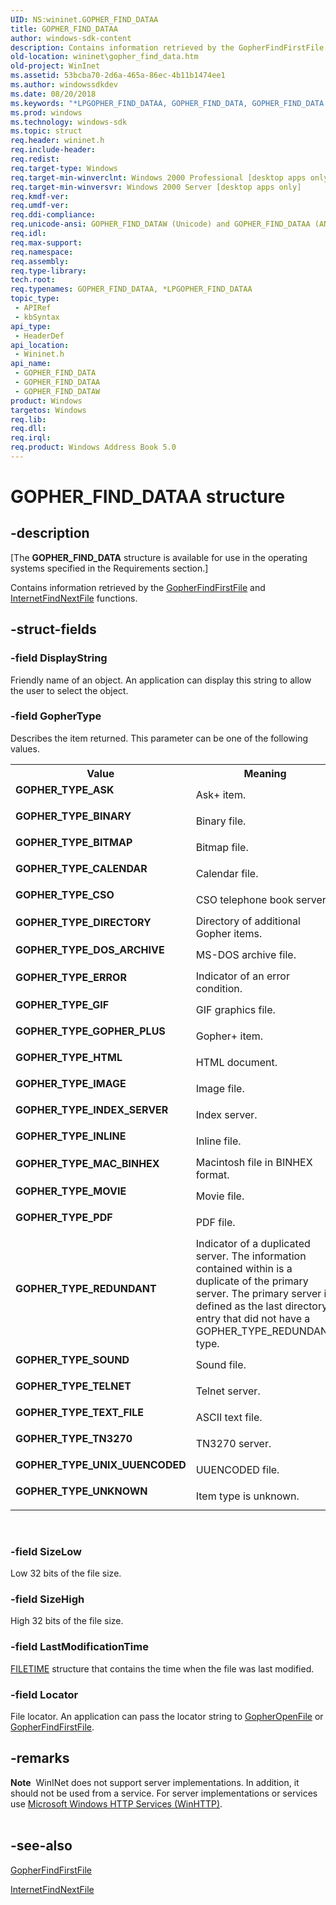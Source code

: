 ```yaml
---
UID: NS:wininet.GOPHER_FIND_DATAA
title: GOPHER_FIND_DATAA
author: windows-sdk-content
description: Contains information retrieved by the GopherFindFirstFile and InternetFindNextFile functions.
old-location: wininet\gopher_find_data.htm
old-project: WinInet
ms.assetid: 53bcba70-2d6a-465a-86ec-4b11b1474ee1
ms.author: windowssdkdev
ms.date: 08/20/2018
ms.keywords: "*LPGOPHER_FIND_DATAA, GOPHER_FIND_DATA, GOPHER_FIND_DATA structure [WinINet], GOPHER_FIND_DATAA, GOPHER_FIND_DATAW, GOPHER_TYPE_ASK, GOPHER_TYPE_BINARY, GOPHER_TYPE_BITMAP, GOPHER_TYPE_CALENDAR, GOPHER_TYPE_CSO, GOPHER_TYPE_DIRECTORY, GOPHER_TYPE_DOS_ARCHIVE, GOPHER_TYPE_ERROR, GOPHER_TYPE_GIF, GOPHER_TYPE_GOPHER_PLUS, GOPHER_TYPE_HTML, GOPHER_TYPE_IMAGE, GOPHER_TYPE_INDEX_SERVER, GOPHER_TYPE_INLINE, GOPHER_TYPE_MAC_BINHEX, GOPHER_TYPE_MOVIE, GOPHER_TYPE_PDF, GOPHER_TYPE_REDUNDANT, GOPHER_TYPE_SOUND, GOPHER_TYPE_TELNET, GOPHER_TYPE_TEXT_FILE, GOPHER_TYPE_TN3270, GOPHER_TYPE_UNIX_UUENCODED, GOPHER_TYPE_UNKNOWN, LPGOPHER_FIND_DATA, LPGOPHER_FIND_DATA structure pointer [WinINet], _win32_gopher_find_data, wininet.gopher_find_data, wininet/GOPHER_FIND_DATA, wininet/GOPHER_FIND_DATAA, wininet/GOPHER_FIND_DATAW, wininet/LPGOPHER_FIND_DATA"
ms.prod: windows
ms.technology: windows-sdk
ms.topic: struct
req.header: wininet.h
req.include-header: 
req.redist: 
req.target-type: Windows
req.target-min-winverclnt: Windows 2000 Professional [desktop apps only]
req.target-min-winversvr: Windows 2000 Server [desktop apps only]
req.kmdf-ver: 
req.umdf-ver: 
req.ddi-compliance: 
req.unicode-ansi: GOPHER_FIND_DATAW (Unicode) and GOPHER_FIND_DATAA (ANSI)
req.idl: 
req.max-support: 
req.namespace: 
req.assembly: 
req.type-library: 
tech.root: 
req.typenames: GOPHER_FIND_DATAA, *LPGOPHER_FIND_DATAA
topic_type:
 - APIRef
 - kbSyntax
api_type:
 - HeaderDef
api_location:
 - Wininet.h
api_name:
 - GOPHER_FIND_DATA
 - GOPHER_FIND_DATAA
 - GOPHER_FIND_DATAW
product: Windows
targetos: Windows
req.lib: 
req.dll: 
req.irql: 
req.product: Windows Address Book 5.0
---
```


# GOPHER_FIND_DATAA structure


## -description


<p class="CCE_Message">[The <b>GOPHER_FIND_DATA</b> structure is available for use in the operating systems specified in the Requirements section.]

Contains information retrieved by the 
<a href="https://msdn.microsoft.com/801dc601-9d1d-4f7d-acf0-b36ea2314d70">GopherFindFirstFile</a> and 
<a href="https://msdn.microsoft.com/7c53e399-b8a5-4cc0-9ef6-88d9a525d87f">InternetFindNextFile</a> functions.


## -struct-fields




### -field DisplayString

Friendly name of an object. An application can display this string to allow the user to select the object.


### -field GopherType

Describes the item returned. This parameter can be one of the following values.

<table>
<tr>
<th>Value</th>
<th>Meaning</th>
</tr>
<tr>
<td width="40%"><a id="GOPHER_TYPE_ASK"></a><a id="gopher_type_ask"></a><dl>
<dt><b>GOPHER_TYPE_ASK</b></dt>
</dl>
</td>
<td width="60%">
Ask+ item. 

</td>
</tr>
<tr>
<td width="40%"><a id="GOPHER_TYPE_BINARY"></a><a id="gopher_type_binary"></a><dl>
<dt><b>GOPHER_TYPE_BINARY</b></dt>
</dl>
</td>
<td width="60%">
Binary file. 

</td>
</tr>
<tr>
<td width="40%"><a id="GOPHER_TYPE_BITMAP"></a><a id="gopher_type_bitmap"></a><dl>
<dt><b>GOPHER_TYPE_BITMAP</b></dt>
</dl>
</td>
<td width="60%">
Bitmap file. 

</td>
</tr>
<tr>
<td width="40%"><a id="GOPHER_TYPE_CALENDAR"></a><a id="gopher_type_calendar"></a><dl>
<dt><b>GOPHER_TYPE_CALENDAR</b></dt>
</dl>
</td>
<td width="60%">
Calendar file. 

</td>
</tr>
<tr>
<td width="40%"><a id="GOPHER_TYPE_CSO"></a><a id="gopher_type_cso"></a><dl>
<dt><b>GOPHER_TYPE_CSO</b></dt>
</dl>
</td>
<td width="60%">
CSO telephone book server. 

</td>
</tr>
<tr>
<td width="40%"><a id="GOPHER_TYPE_DIRECTORY"></a><a id="gopher_type_directory"></a><dl>
<dt><b>GOPHER_TYPE_DIRECTORY</b></dt>
</dl>
</td>
<td width="60%">
Directory of additional Gopher items. 

</td>
</tr>
<tr>
<td width="40%"><a id="GOPHER_TYPE_DOS_ARCHIVE"></a><a id="gopher_type_dos_archive"></a><dl>
<dt><b>GOPHER_TYPE_DOS_ARCHIVE</b></dt>
</dl>
</td>
<td width="60%">
MS-DOS archive file. 

</td>
</tr>
<tr>
<td width="40%"><a id="GOPHER_TYPE_ERROR"></a><a id="gopher_type_error"></a><dl>
<dt><b>GOPHER_TYPE_ERROR</b></dt>
</dl>
</td>
<td width="60%">
Indicator of an error condition. 

</td>
</tr>
<tr>
<td width="40%"><a id="GOPHER_TYPE_GIF"></a><a id="gopher_type_gif"></a><dl>
<dt><b>GOPHER_TYPE_GIF</b></dt>
</dl>
</td>
<td width="60%">
GIF graphics file. 

</td>
</tr>
<tr>
<td width="40%"><a id="GOPHER_TYPE_GOPHER_PLUS"></a><a id="gopher_type_gopher_plus"></a><dl>
<dt><b>GOPHER_TYPE_GOPHER_PLUS</b></dt>
</dl>
</td>
<td width="60%">
Gopher+ item. 

</td>
</tr>
<tr>
<td width="40%"><a id="GOPHER_TYPE_HTML"></a><a id="gopher_type_html"></a><dl>
<dt><b>GOPHER_TYPE_HTML</b></dt>
</dl>
</td>
<td width="60%">
HTML document. 

</td>
</tr>
<tr>
<td width="40%"><a id="GOPHER_TYPE_IMAGE"></a><a id="gopher_type_image"></a><dl>
<dt><b>GOPHER_TYPE_IMAGE</b></dt>
</dl>
</td>
<td width="60%">
Image file. 

</td>
</tr>
<tr>
<td width="40%"><a id="GOPHER_TYPE_INDEX_SERVER"></a><a id="gopher_type_index_server"></a><dl>
<dt><b>GOPHER_TYPE_INDEX_SERVER</b></dt>
</dl>
</td>
<td width="60%">
Index server. 

</td>
</tr>
<tr>
<td width="40%"><a id="GOPHER_TYPE_INLINE"></a><a id="gopher_type_inline"></a><dl>
<dt><b>GOPHER_TYPE_INLINE</b></dt>
</dl>
</td>
<td width="60%">
Inline file. 

</td>
</tr>
<tr>
<td width="40%"><a id="GOPHER_TYPE_MAC_BINHEX"></a><a id="gopher_type_mac_binhex"></a><dl>
<dt><b>GOPHER_TYPE_MAC_BINHEX</b></dt>
</dl>
</td>
<td width="60%">
Macintosh file in BINHEX format. 

</td>
</tr>
<tr>
<td width="40%"><a id="GOPHER_TYPE_MOVIE"></a><a id="gopher_type_movie"></a><dl>
<dt><b>GOPHER_TYPE_MOVIE</b></dt>
</dl>
</td>
<td width="60%">
Movie file. 

</td>
</tr>
<tr>
<td width="40%"><a id="GOPHER_TYPE_PDF"></a><a id="gopher_type_pdf"></a><dl>
<dt><b>GOPHER_TYPE_PDF</b></dt>
</dl>
</td>
<td width="60%">
PDF file. 

</td>
</tr>
<tr>
<td width="40%"><a id="GOPHER_TYPE_REDUNDANT"></a><a id="gopher_type_redundant"></a><dl>
<dt><b>GOPHER_TYPE_REDUNDANT</b></dt>
</dl>
</td>
<td width="60%">
Indicator of a duplicated server. The information contained within is a duplicate of the primary server. The primary server is defined as the last directory entry that did not have a GOPHER_TYPE_REDUNDANT type. 

</td>
</tr>
<tr>
<td width="40%"><a id="GOPHER_TYPE_SOUND"></a><a id="gopher_type_sound"></a><dl>
<dt><b>GOPHER_TYPE_SOUND</b></dt>
</dl>
</td>
<td width="60%">
Sound file. 

</td>
</tr>
<tr>
<td width="40%"><a id="GOPHER_TYPE_TELNET"></a><a id="gopher_type_telnet"></a><dl>
<dt><b>GOPHER_TYPE_TELNET</b></dt>
</dl>
</td>
<td width="60%">
Telnet server. 

</td>
</tr>
<tr>
<td width="40%"><a id="GOPHER_TYPE_TEXT_FILE"></a><a id="gopher_type_text_file"></a><dl>
<dt><b>GOPHER_TYPE_TEXT_FILE</b></dt>
</dl>
</td>
<td width="60%">
ASCII text file. 

</td>
</tr>
<tr>
<td width="40%"><a id="GOPHER_TYPE_TN3270"></a><a id="gopher_type_tn3270"></a><dl>
<dt><b>GOPHER_TYPE_TN3270</b></dt>
</dl>
</td>
<td width="60%">
TN3270 server. 

</td>
</tr>
<tr>
<td width="40%"><a id="GOPHER_TYPE_UNIX_UUENCODED"></a><a id="gopher_type_unix_uuencoded"></a><dl>
<dt><b>GOPHER_TYPE_UNIX_UUENCODED</b></dt>
</dl>
</td>
<td width="60%">
UUENCODED file. 

</td>
</tr>
<tr>
<td width="40%"><a id="GOPHER_TYPE_UNKNOWN"></a><a id="gopher_type_unknown"></a><dl>
<dt><b>GOPHER_TYPE_UNKNOWN</b></dt>
</dl>
</td>
<td width="60%">
Item type is unknown. 

</td>
</tr>
</table>
 


### -field SizeLow

Low 32 bits of the file size. 


### -field SizeHigh

High 32 bits of the file size. 


### -field LastModificationTime


<a href="https://msdn.microsoft.com/9baf8a0e-59e3-4fbd-9616-2ec9161520d1">FILETIME</a> structure that contains the time when the file was last modified. 


### -field Locator

File locator. An application can pass the locator string to 
<a href="https://msdn.microsoft.com/2731d573-f981-48ce-a306-bb7e295cefc6">GopherOpenFile</a> or 
<a href="https://msdn.microsoft.com/801dc601-9d1d-4f7d-acf0-b36ea2314d70">GopherFindFirstFile</a>. 


## -remarks



<div class="alert"><b>Note</b>  WinINet does not support server implementations. In addition, it should not be used from a service.  For server implementations or services use <a href="https://msdn.microsoft.com/354ab65d-5e46-451d-b36b-2f8166a1a048">Microsoft Windows HTTP Services (WinHTTP)</a>.</div>
<div> </div>



## -see-also




<a href="https://msdn.microsoft.com/801dc601-9d1d-4f7d-acf0-b36ea2314d70">GopherFindFirstFile</a>



<a href="https://msdn.microsoft.com/7c53e399-b8a5-4cc0-9ef6-88d9a525d87f">InternetFindNextFile</a>
 

 

